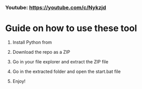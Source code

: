 ### Youtube: https://youtube.com/c/Nykzjd ###
  
# Guide on how to use these tool   
 
1. Install Python from 
  
2. Download the repo as a ZIP 

3. Go in your file explorer and extract the ZIP file 
 
4. Go in the extracted folder and open the start.bat file
 
5. Enjoy!  